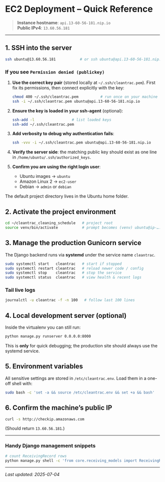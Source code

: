 # EC2 Deployment – Quick Reference

> **Instance hostname**: `api.13-60-56-181.nip.io`  
> **Public IPv4**: `13.60.56.181`

---

## 1. SSH into the server
```bash
ssh ubuntu@13.60.56.181           # or ssh ubuntu@api.13-60-56-181.nip.io
```

### If you see `Permission denied (publickey)`

1. **Use the correct key pair** (stored locally at `~/.ssh/cleantrac.pem`). First fix its permissions, then connect explicitly with the key:
   ```bash
   chmod 400 ~/.ssh/cleantrac.pem          # run once on your machine
   ssh -i ~/.ssh/cleantrac.pem ubuntu@api.13-60-56-181.nip.io
   ```

2. **Ensure the key is loaded in your ssh-agent** (optional):
   ```bash
   ssh-add -l                 # list loaded keys
   ssh-add ~/.ssh/cleantrac.pem
   ```

3. **Add verbosity to debug why authentication fails**:
   ```bash
   ssh -vvv -i ~/.ssh/cleantrac.pem ubuntu@api.13-60-56-181.nip.io
   ```

4. **Verify the server side**: the matching public key should exist as one line in `/home/ubuntu/.ssh/authorized_keys`.

5. **Confirm you are using the right login user**:
   * Ubuntu images → `ubuntu`
   * Amazon Linux 2 → `ec2-user`
   * Debian → `admin` or `debian`

The default project directory lives in the Ubuntu home folder.

## 2. Activate the project environment
```bash
cd ~/cleantrac_cleaning_schedule   # project root
source venv/bin/activate           # prompt becomes (venv) ubuntu@ip-…:~/cleantrac_cleaning_schedule$
```

## 3. Manage the production Gunicorn service
The Django backend runs via **systemd** under the service name `cleantrac`.

```bash
sudo systemctl start   cleantrac   # start if stopped
sudo systemctl restart cleantrac   # reload newer code / config
sudo systemctl stop    cleantrac   # stop the service
sudo systemctl status  cleantrac   # view health & recent logs
```

### Tail live logs
```bash
journalctl -u cleantrac -f -n 100   # follow last 100 lines
```

## 4. Local development server (optional)
Inside the virtualenv you can still run:
```bash
python manage.py runserver 0.0.0.0:8000
```
This is **only** for quick debugging; the production site should always use the systemd service.

## 5. Environment variables
All sensitive settings are stored in `/etc/cleantrac.env`.
Load them in a one-off shell with:
```bash
sudo bash -c 'set -a && source /etc/cleantrac.env && set +a && bash'
```

## 6. Confirm the machine’s public IP
```bash
curl -s http://checkip.amazonaws.com
```
(Should return `13.60.56.181`.)

---

### Handy Django management snippets
```bash
# count ReceivingRecord rows
python manage.py shell -c 'from core.receiving_models import ReceivingRecord as R; print(R.objects.count())'
```

---

_Last updated: 2025-07-04_
